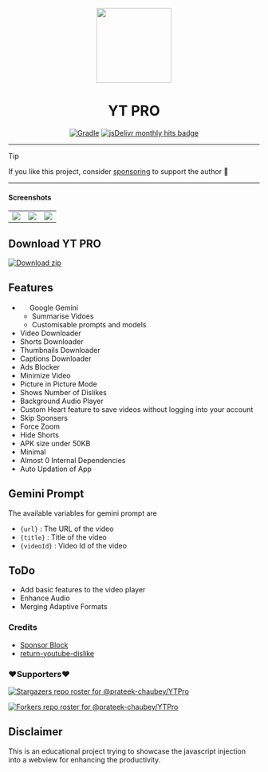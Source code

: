 
<p align="center">
<img src='https://raw.githubusercontent.com/prateek-chaubey/YTPro/main/.github/img/ytpro.gif' height=150  >
</p>
<h1 align=center>YT PRO </h1>

<div align="center">


[![Gradle](https://github.com/prateek-chaubey/YTPro/actions/workflows/gradle.yml/badge.svg)](https://github.com/prateek-chaubey/YTPro/actions/workflows/gradle.yml)
<a href="https://www.jsdelivr.com/package/npm/ytpro?tab=stats" ><img alt="jsDelivr monthly hits badge" src="https://data.jsdelivr.com/v1/package/npm/ytpro/badge"></a>

</div>

---
> [!TIP]
> If you like this project, consider [sponsoring](https://github.com/sponsors/prateek-chaubey) to support the author 🌸
---

#### Screenshots
| | | |
|:--:|:--:|:--:| 
|<img src='https://raw.githubusercontent.com/prateek-chaubey/YTPro/main/.github/img/com.google.android.youtube.pro.jpg'  > | <img src='https://raw.githubusercontent.com/prateek-chaubey/YTPro/main/.github/img/01102.png'  > |<img src='https://raw.githubusercontent.com/prateek-chaubey/YTPro/main/.github/img/01101.png'  > |

## Download YT PRO

[![Download zip](https://custom-icon-badges.herokuapp.com/badge/-Download-ff0000?style=for-the-badge&logo=download&logoColor=white "Download Apk")](https://nightly.link/prateek-chaubey/YTPro/workflows/gradle/main/Apk.zip)

## Features
 * <img src='https://raw.githubusercontent.com/prateek-chaubey/YTPro/main/.github/img/gemini-logo-13486188-10900314-unscreen-ezgif.com-crop.gif' height=15 width=15 > Google Gemini
   * Summarise Vidoes
   * Customisable prompts and models
 * Video Downloader
 * Shorts Downloader 
 * Thumbnails Downloader
 * Captions Downloader 
 * Ads Blocker
 * Minimize Video
 * Picture in Picture Mode
 * Shows Number of Dislikes
 * Background Audio Player
 * Custom Heart feature to save videos without logging into your account
 * Skip Sponsers
 * Force Zoom
 * Hide Shorts
 * APK size under 50KB
 * Minimal
 * Almost 0 Internal Dependencies
 * Auto Updation of App


## Gemini Prompt
The available variables for gemini prompt are
* `{url}` : The URL of the video
* `{title}` : Title of the video
* `{videoId}` : Video Id of the video

## ToDo
 * Add basic features to the video player
 * Enhance Audio
 * Merging Adaptive Formats

### Credits
 * [Sponsor Block](https://github.com/ajayyy/SponsorBlock)
 * [return-youtube-dislike](https://github.com/Anarios/return-youtube-dislike)

### ❤️Supporters❤️
[![Stargazers repo roster for @prateek-chaubey/YTPro](http://reporoster.com/stars/dark/prateek-chaubey/YTPro)](https://github.com/prateek-chaubey/YTPro/stargazers)
     
[![Forkers repo roster for @prateek-chaubey/YTPro](http://reporoster.com/forks/dark/prateek-chaubey/YTPro)](https://github.com/prateek-chaubey/YTPro/network/members)


## Disclaimer 
This is an educational project trying to showcase the javascript injection into a webview for enhancing the productivity.
